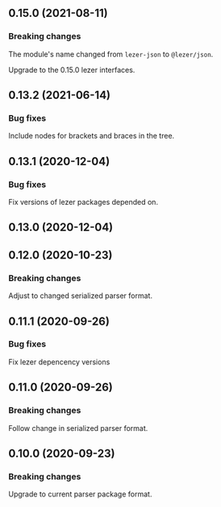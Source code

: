 ## 0.15.0 (2021-08-11)

### Breaking changes

The module's name changed from `lezer-json` to `@lezer/json`.

Upgrade to the 0.15.0 lezer interfaces.

## 0.13.2 (2021-06-14)

### Bug fixes

Include nodes for brackets and braces in the tree.

## 0.13.1 (2020-12-04)

### Bug fixes

Fix versions of lezer packages depended on.

## 0.13.0 (2020-12-04)

## 0.12.0 (2020-10-23)

### Breaking changes

Adjust to changed serialized parser format.

## 0.11.1 (2020-09-26)

### Bug fixes

Fix lezer depencency versions

## 0.11.0 (2020-09-26)

### Breaking changes

Follow change in serialized parser format.

## 0.10.0 (2020-09-23)

### Breaking changes

Upgrade to current parser package format.
